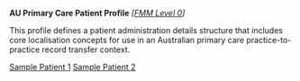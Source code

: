 **AU Primary Care Patient Profile** *[[FMM Level 0](guidance.html)]*

This profile defines a patient administration details structure that includes core localisation concepts for use in an Australian primary care practice-to-practice record transfer context.

[Sample Patient 1](Patient-4E756D076EDCAF7552FFF6CF7B7BB2A1.20.html)
[Sample Patient 2](Patient-B0E0A3ADB59E2F77D6D51ADCA7DAD6B2.35.html)


